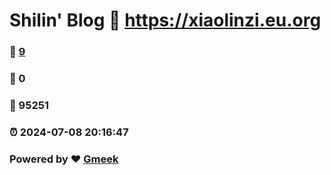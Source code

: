 # Shilin' Blog :link: https://xiaolinzi.eu.org 
### :page_facing_up: [9](https://xiaolinzi.eu.org/tag.html) 
### :speech_balloon: 0 
### :hibiscus: 95251 
### :alarm_clock: 2024-07-08 20:16:47 
### Powered by :heart: [Gmeek](https://github.com/Meekdai/Gmeek)
